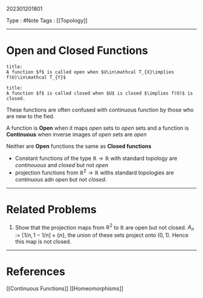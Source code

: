 202301201801

Type : #Note
Tags : [[Topology]]

---
# Open and Closed Functions

```ad-note
title:
A function $f$ is called open when $U\in\mathcal T_{X}\implies f(U)\in\mathcal T_{Y}$
```
```ad-note
title:
A function $f$ is called closed when $U$ is closed $\implies f(U)$ is closed.
```
These functions are often confused with continuous function by those who are new to the fied.

A function is **Open** when it maps _open_ sets to _open_ sets and a function is **Continuous** when inverse images of _open_ sets are _open_

Neither are **Open** functions the same as **Closed functions**
- Constant functions of the type $\mathbb R\to \mathbb R$ with standard topology are _continouous_ and _closed_ but not _open_
- projection functions from $\mathbb R^{2}\to \mathbb R$ withs standard topologies are _continuous_ adn _open_ but not _closed_.

---
# Related Problems

1) Show that the projection maps from $\mathbb{R}^2$ to $\mathbb{R}$ are open but not closed. 
	$A_n$ := $[1/n,1-1/n] \times \{n\}$, the union of these sets project onto $(0,1)$. Hence this map is not closed.  

---
# References
[[Continuous Functions]]
[[Homeomorphisms]]